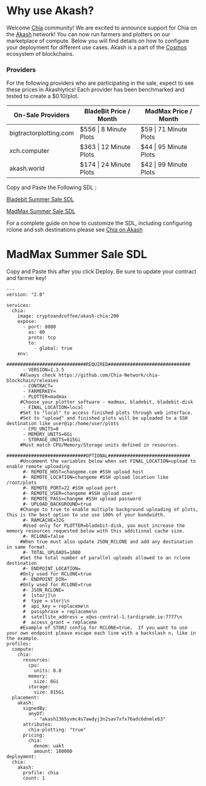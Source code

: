 # Why use Akash?

Welcome [Chia](https://www.chia.net/) community! We are excited to announce support for Chia on the [Akash](https://akash.network) network!  You can now run farmers and plotters on our marketplace of compute.  Below you will find details on how to configure your deployment for different use cases.  Akash is a part of the [Cosmos](https://cosmos.network/) ecosystem of blockchains.

### Providers

For the following providers who are participating in the sale, expect to see these prices in Akashlytics! Each provider has been benchmarked and tested to create a $0.10/plot. &#x20;

| On-Sale Providers      | BladeBit Price / Month   | MadMax Price  / Month  |
| ---------------------- | ------------------------ | ---------------------- |
| bigtractorplotting.com | $556 \| 8 Minute Plots   | $59 \| 71 Minute Plots |
| xch.computer           | $363 \| 12 Minute Plots  | $44 \| 95 Minute Plots |
| akash.world            | $174  \| 24 Minute Plots | $42 \| 99 Minute Plots |

Copy and Paste the Following SDL :

[Bladebit Summer Sale SDL](#bladebit-summer-sale-sdl)

[MadMax Summer Sale SDL](#madmax-summer-sale-sdl)

For a complete guide on how to customize the SDL, including configuring rclone and ssh destinations please see [Chia on Akash](https://docs.akash.network/integrations/chia-on-akash/)

# MadMax Summer Sale SDL
Copy and Paste this after you click Deploy.  Be sure to update your contract and farmer key!
```
---
version: "2.0"

services:
  chia:
    image: cryptoandcoffee/akash-chia:200
    expose:
      - port: 8080
        as: 80
        proto: tcp
        to:
          - global: true
    env:
    #############################REQUIRED##############################
      - VERSION=1.3.5
     #Always check https://github.com/Chia-Network/chia-blockchain/releases
      - CONTRACT=
      - FARMERKEY=
      - PLOTTER=madmax
     #Choose your plotter software - madmax, bladebit, bladebit-disk
      - FINAL_LOCATION=local
     #Set to "local" to access finished plots through web interface.
     #Set to "upload" and finished plots will be uploaded to a SSH destination like user@ip:/home/user/plots
      - CPU_UNITS=8
      - MEMORY_UNITS=6Gi
      - STORAGE_UNITS=815Gi
     #Must match CPU/Memory/Storage units defined in resources.
    #############################OPTIONAL##############################
     #Uncomment the variables below when set FINAL_LOCATION=upload to enable remote uploading
      #- REMOTE_HOST=changeme.com #SSH upload host
      #- REMOTE_LOCATION=changeme #SSH upload location like /root/plots
      #- REMOTE_PORT=22 #SSH upload port
      #- REMOTE_USER=changeme #SSH upload user
      #- REMOTE_PASS=changme #SSH upload password
      #- UPLOAD_BACKGROUND=true
     #Change to true to enable multiple background uploading of plots, this is the best option to use use 100% of your bandwidth.
      #- RAMCACHE=32G
      #Used only for PLOTTER=bladebit-disk, you must increase the memory resources requested below with this additional cache size.
      #- RCLONE=false
     #When true must also update JSON_RCLONE and add any destination in same format.
      #- TOTAL_UPLOADS=1000
     #Set the total number of parallel uploads allowed to an rclone destination
      #- ENDPOINT_LOCATION=
     #Only used for RCLONE=true
      #- ENDPOINT_DIR=
     #Only used for RCLONE=true
      #- JSON_RCLONE=
      #  [storj]\n
      #  type = storj\n
      #  api_key = replaceme\n
      #  passphrase = replaceme\n
      #  satellite_address = x@us-central-1.tardigrade.io:7777\n
      #  access_grant = replaceme
     #Example of STORJ config for RCLONE=true.  If you want to use your own endpoint please escape each line with a backslash n, like in the example.
profiles:
  compute:
    chia:
      resources:
        cpu:
          units: 8.0
        memory:
          size: 6Gi
        storage:
          size: 815Gi
  placement:
    akash:
      signedBy:
        anyOf:
          - "akash1365yvmc4s7awdyj3n2sav7xfx76adc6dnmlx63"
      attributes:
        chia-plotting: "true"
      pricing:
        chia:
          denom: uakt
          amount: 100000
deployment:
  chia:
    akash:
      profile: chia
      count: 1
```
